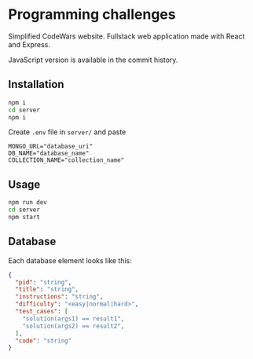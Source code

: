# Programming challenges

Simplified CodeWars website.
Fullstack web application made with React and Express.

JavaScript version is available in the commit history.

## Installation

```bash
npm i
cd server
npm i
```

Create `.env` file in `server/` and paste

```env
MONGO_URL="database_uri"
DB_NAME="database_name"
COLLECTION_NAME="collection_name"
```

## Usage

```bash
npm run dev
cd server
npm start
```

## Database

Each database element looks like this:
```json
{
  "pid": "string",
  "title": "string",
  "instructions": "string",
  "difficulty": "<easy|normal|hard>",
  "test_cases": [
    "solution(args1) == result1",
    "solution(args2) == result2",
  ],
  "code": "string"
}
```
